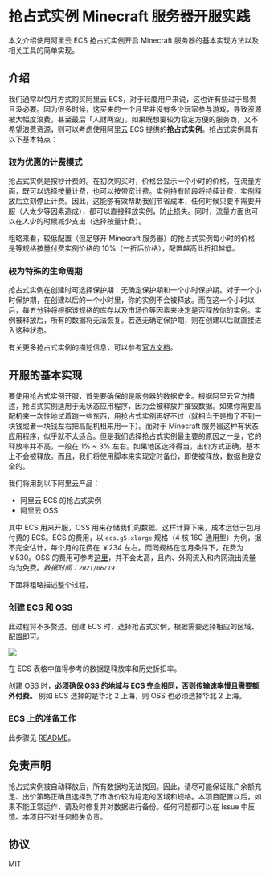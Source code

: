 # 抢占式实例 Minecraft 服务器开服实践

本文介绍使用阿里云 ECS 抢占式实例开启 Minecraft 服务器的基本实现方法以及相关工具的简单实现。

## 介绍

我们通常以包月方式购买阿里云 ECS，对于轻度用户来说，这也许有些过于昂贵且没必要。因为很多时候，这买来的一个月里并没有多少玩家参与游戏，导致资源被大幅度浪费，甚至最后「人财两空」。如果既想要较为稳定方便的服务商，又不希望浪费资源，则可以考虑使用阿里云 ECS 提供的**抢占式实例**。抢占式实例具有以下基本特点：

### 较为优惠的计费模式

抢占式实例是按秒计费的。在初次购买时，价格会显示一个小时的价格。在流量方面，既可以选择按量计费，也可以按带宽计费。实例持有阶段将持续计费，实例释放后立刻停止计费。因此，这能够有效帮助我们节省成本，任何时候只要不需要开服（人太少等因素造成），都可以直接释放实例，防止损失。同时，流量方面也可以在人少的时候减少支出（选择按量计费）。

粗略来看，较低配置（但足够开 Minecraft 服务器）的抢占式实例每小时的价格是等规格按量付费实例价格的 10%（一折后价格），配置越高此折扣越低。

### 较为特殊的生命周期

抢占式实例在创建时可选择保护期：无确定保护期和一个小时保护期。对于一个小时保护期，在创建以后的一个小时里，你的实例不会被释放。而在这一个小时以后，每五分钟将根据该规格的库存以及市场价等因素来决定是否释放你的实例。实例被释放后，所有的数据将无法恢复。若选无确定保护期，则在创建以后就直接进入这种状态。

有关更多抢占式实例的描述信息，可以参考[官方文档](https://help.aliyun.com/document_detail/52088.html)。

## 开服的基本实现

要使用抢占式实例开服，首先要确保的是服务器的数据安全。根据阿里云官方描述，抢占式实例适用于无状态应用程序，因为会被释放并摧毁数据。如果你需要高配机来一次性地试着跑一些东西，用抢占式实例再好不过（就相当于是掏了不到一块钱或者一块钱左右把高配机租来用一下）。而对于 Minecraft 服务器这种有状态应用程序，似乎就不太适合。但是我们选择抢占式实例最主要的原因之一是，它的释放率并不高，一般在 1% ~ 3% 左右。如果地区选择得当，出价方式正确，基本上不会被释放。而且，我们将使用脚本来实现定时备份，即使被释放，数据也是安全的。

我们将用到以下阿里云产品：

- 阿里云 ECS 的抢占式实例
- 阿里云 OSS

其中 ECS 用来开服，OSS 用来存储我们的数据。这样计算下来，成本远低于包月付费的 ECS。ECS 的费用，以 `ecs.g5.xlarge` 规格（4 核 16G 通用型）为例，据不完全估计，每个月的花费在 ￥234 左右。而同规格在包月条件下，花费为 ￥530。OSS 的费用可参考[这里](https://cn.aliyun.com/price/detail/oss)，并不会太高，且内、外网流入和内网流出流量均为免费。*数据时间：`2021/06/19`*

下面将粗略描述整个过程。

### 创建 ECS 和 OSS

此过程将不多赘述。创建 ECS 时，选择抢占式实例，根据需要选择相应的区域、配置即可。

![](https://i.loli.net/2021/06/19/vlStxYXFwysAkVg.png)

在 ECS 表格中值得参考的数据是释放率和历史折扣率。

创建 OSS 时，**必须确保 OSS 的地域与 ECS 完全相同，否则传输速率慢且需要额外付费。** 例如 ECS 选择的是华北 2 上海，则 OSS 也必须选择华北 2 上海。

### ECS 上的准备工作

此步骤见 [README](./README.md)。

## 免责声明

抢占式实例被自动释放后，所有数据均无法找回。因此，请尽可能保证账户余额充足、出价策略正确且选择到了市场价较为稳定的区域和规格。本项目配置以后，如果不能正常运作，请及时修复并对数据进行备份。任何问题都可以在 Issue 中反馈。本项目不对任何损失负责。

## 协议

MIT
